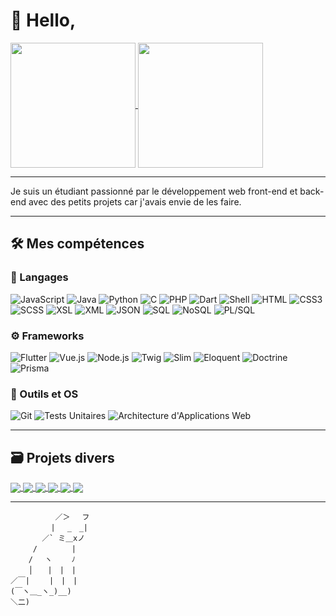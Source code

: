 # 👋 Hello,

<div>
<a href="https://github.com/Aliec-AQ">
  <img height=200 align="center" src="https://github-readme-stats.vercel.app/api?username=Aliec-AQ&theme=great-gatsby" />
</a>
<a href="https://github.com/Aliec-AQ#-langages">
  <img height=200 align="center" src="https://github-readme-stats.vercel.app/api/top-langs/?username=Aliec-AQ&theme=great-gatsby&layout=compact&langs_count=8" />
</a>
</div>

***

Je suis un étudiant passionné par le développement web front-end et back-end avec des petits projets car j'avais envie de les faire.

***

## 🛠️ Mes compétences
### 📜 Langages
![JavaScript](https://img.shields.io/badge/JavaScript-F7DF1E?logo=javascript&logoColor=black)
![Java](https://img.shields.io/badge/Java-007396?logo=java&logoColor=white)
![Python](https://img.shields.io/badge/Python-3776AB?logo=python&logoColor=white)
![C](https://img.shields.io/badge/C-A8B9CC?logo=c&logoColor=black)
![PHP](https://img.shields.io/badge/PHP-777BB4?logo=php&logoColor=white)
![Dart](https://img.shields.io/badge/Dart-0175C2?logo=dart&logoColor=white)
![Shell](https://img.shields.io/badge/Shell-4EAA25?logo=gnu-bash&logoColor=white)
![HTML](https://img.shields.io/badge/HTML5-E34F26?logo=html5&logoColor=white)
![CSS3](https://img.shields.io/badge/CSS3-1572B6?logo=css3&logoColor=white)
![SCSS](https://img.shields.io/badge/SCSS-CC6699?logo=sass&logoColor=white)
![XSL](https://img.shields.io/badge/XSL-EB8C00?logo=w3c&logoColor=white)
![XML](https://img.shields.io/badge/XML-FF6600?logo=xml&logoColor=white)
![JSON](https://img.shields.io/badge/JSON-000000?logo=json&logoColor=white)
![SQL](https://img.shields.io/badge/SQL-336791?logo=sql&logoColor=white)
![NoSQL](https://img.shields.io/badge/NoSQL-005571?logo=nosql&logoColor=white)
![PL/SQL](https://img.shields.io/badge/PLSQL-F80000?logo=oracle&logoColor=white)

### ⚙️ Frameworks
![Flutter](https://img.shields.io/badge/Flutter-02569B?logo=flutter&logoColor=white)
![Vue.js](https://img.shields.io/badge/Vue.js-4FC08D?logo=vue.js&logoColor=white)
![Node.js](https://img.shields.io/badge/Node.js-339933?logo=node.js&logoColor=white)
![Twig](https://img.shields.io/badge/Twig-339933?logo=twig&logoColor=white)
![Slim](https://img.shields.io/badge/Slim-74B9FF?logo=slim&logoColor=white)
![Eloquent](https://img.shields.io/badge/Eloquent-FF2D20?logo=eloquent&logoColor=white)
![Doctrine](https://img.shields.io/badge/Doctrine-FF6C37?logo=doctrine&logoColor=white)
![Prisma](https://img.shields.io/badge/Prisma-2D3748?logo=prisma&logoColor=white)

### 🧰 Outils et OS
![Git](https://img.shields.io/badge/Git-F05032?logo=git&logoColor=white)
![Tests Unitaires](https://img.shields.io/badge/Tests%20Unitaires-E34F26?logo=testing-library&logoColor=white)
![Architecture d'Applications Web](https://img.shields.io/badge/Architecture%20d'Applications%20Web-007ACC?logo=web&logoColor=white)

***
## 🗃️ Projets divers 
<div>
  <a href="https://github.com/Aliec-AQ/tower-defense">
    <img align="center" src="https://github-readme-stats.vercel.app/api/pin/?username=Aliec-AQ&repo=tower-defense&theme=great-gatsby" />
  </a>
    <a href="https://github.com/Aliec-AQ/manga-site">
    <img align="center" src="https://github-readme-stats.vercel.app/api/pin/?username=Aliec-AQ&repo=manga-site&theme=great-gatsby" />
  </a>
  <a href="https://github.com/Aliec-AQ/vue-alert">
    <img align="center" src="https://github-readme-stats.vercel.app/api/pin/?username=Aliec-AQ&repo=vue-alert&theme=great-gatsby" />
  </a>
  <a href="https://github.com/Aliec-AQ/vue-axios">
    <img align="center" src="https://github-readme-stats.vercel.app/api/pin/?username=Aliec-AQ&repo=vue-axios&theme=great-gatsby" />
  </a>
  <a href="https://github.com/Aliec-AQ/Interop-circulation">
    <img align="center" src="https://github-readme-stats.vercel.app/api/pin/?username=Aliec-AQ&repo=Interop-circulation&theme=great-gatsby" />
  </a>
  <a href="https://github.com/Aliec-AQ/Interop-atmosphere">
    <img align="center" src="https://github-readme-stats.vercel.app/api/pin/?username=Aliec-AQ&repo=Interop-atmosphere&theme=great-gatsby" />
  </a>
</div>

***

```
          ／＞　 フ
         | 　_　_| 
       ／` ミ＿xノ 
     /　　　　 |
    /　 ヽ　　 ﾉ
    │　　|　|　|
／￣|　　 |　|　|
(￣ヽ＿_ヽ_)__)
＼二)
```
